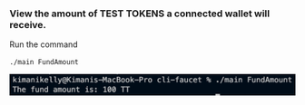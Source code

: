 ### View the amount of TEST TOKENS a connected wallet will receive.

Run the command

```
./main FundAmount
```

![Fund Amount Command](fundAmount.png)

